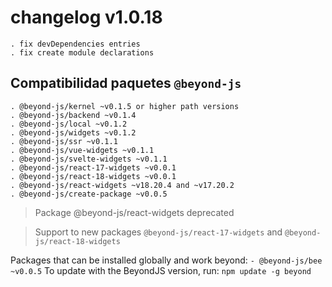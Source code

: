 # changelog v1.0.18

    . fix devDependencies entries
    . fix create module declarations

## Compatibilidad paquetes `@beyond-js`

    . @beyond-js/kernel ~v0.1.5 or higher path versions
    . @beyond-js/backend ~v0.1.4
    . @beyond-js/local ~v0.1.2
    . @beyond-js/widgets ~v0.1.2
    . @beyond-js/ssr ~v0.1.1
    . @beyond-js/vue-widgets ~v0.1.1
    . @beyond-js/svelte-widgets ~v0.1.1
    . @beyond-js/react-17-widgets ~v0.0.1
    . @beyond-js/react-18-widgets ~v0.0.1
    . @beyond-js/react-widgets ~v18.20.4 and ~v17.20.2
    . @beyond-js/create-package ~v0.0.5

> Package @beyond-js/react-widgets deprecated

> Support to new packages `@beyond-js/react-17-widgets` and  `@beyond-js/react-18-widgets`

Packages that can be installed globally and work beyond:
```- @beyond-js/bee ~v0.0.5```
To update with the BeyondJS version, run:
`npm update -g beyond`